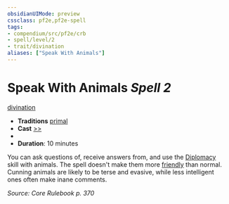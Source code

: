 ```yaml
---
obsidianUIMode: preview
cssclass: pf2e,pf2e-spell
tags:
- compendium/src/pf2e/crb
- spell/level/2
- trait/divination
aliases: ["Speak With Animals"]
---
```

# Speak With Animals *Spell 2*   
[divination](divination.md "Divination School Trait")  

- **Traditions** [primal](primal.md "Primal Tradition Trait")
- **Cast** [>>](chapter-9-playing-the-game.md#Actions "Two-Action") 
- 
- **Duration**: 10 minutes

You can ask questions of, receive answers from, and use the [Diplomacy](skills.md#Diplomacy) skill with animals. The spell doesn't make them more [friendly](conditions.md#Friendly) than normal. Cunning animals are likely to be terse and evasive, while less intelligent ones often make inane comments.

*Source: Core Rulebook p. 370*